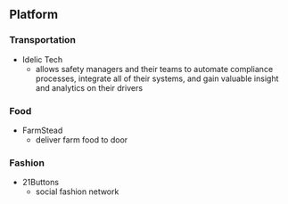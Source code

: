 ## Platform

### Transportation
* Idelic Tech
	* allows safety managers and their teams to automate compliance processes, integrate all of their systems, and gain valuable insight and analytics on their drivers

### Food
* FarmStead
	* deliver farm food to door

### Fashion
* 21Buttons 
	* social fashion network

